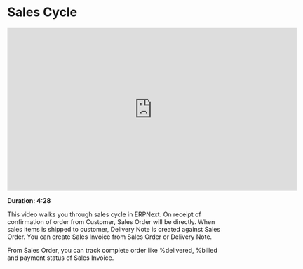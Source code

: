 <!-- add-breadcrumbs -->
<!-- add-breadcrumbs -->
# Sales Cycle

<iframe width="660" height="371" src="https://www.youtube.com/embed/7AMq4lqkN4A" frameborder="0" allowfullscreen></iframe>

**Duration: 4:28**

This video walks you through sales cycle in ERPNext. On receipt of confirmation of order from Customer, Sales Order will be directly. When sales items is shipped to customer, Delivery Note is created against Sales Order. You can create Sales Invoice from Sales Order or Delivery Note.

From Sales Order, you can track complete order like %delivered, %billed and payment status of Sales Invoice.
